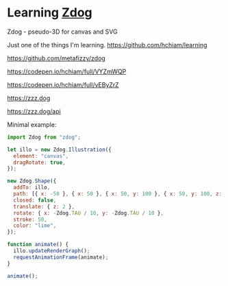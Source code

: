 # Learning [Zdog](https://zzz.dog)

Zdog - pseudo-3D for canvas and SVG

Just one of the things I'm learning. <https://github.com/hchiam/learning>

<https://github.com/metafizzy/zdog>

<https://codepen.io/hchiam/full/VYZmWQP>

<https://codepen.io/hchiam/full/vEByZrZ>

<https://zzz.dog>

<https://zzz.dog/api>

Minimal example:

```js
import Zdog from "zdog";

let illo = new Zdog.Illustration({
  element: "canvas",
  dragRotate: true,
});

new Zdog.Shape({
  addTo: illo,
  path: [{ x: -50 }, { x: 50 }, { x: 50, y: 100 }, { x: 50, y: 100, z: 100 }],
  closed: false,
  translate: { z: 2 },
  rotate: { x: -Zdog.TAU / 10, y: -Zdog.TAU / 10 },
  stroke: 50,
  color: "lime",
});

function animate() {
  illo.updateRenderGraph();
  requestAnimationFrame(animate);
}

animate();
```
